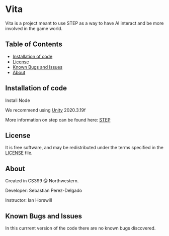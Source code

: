 Vita
===============
Vita is a project meant to use STEP as a way to have AI interact and be more involved in the game world.

## Table of Contents

- [Installation of code](#install)
- [License](#license)
- [Known Bugs and Issues](#Bugs)
- [About](#About)

Installation of code
-------------------------------------

Install Node

We recommend using [Unity] 2020.3.19f

[Unity]: https://unity3d.com/get-unity/download


More information on step can be found here: [STEP]

[STEP]: https://github.com/ianhorswill/Step


License
-------

It is free software, and may be redistributed under the terms specified in the [LICENSE] file.

[LICENSE]: /LICENSE

About
-----

Created in CS399 @ Northwestern.

Developer: Sebastian Perez-Delgado

Instructor: Ian Horswill

Known Bugs and Issues
----------------------
In this currrent version of the code there are no known bugs discovered.
